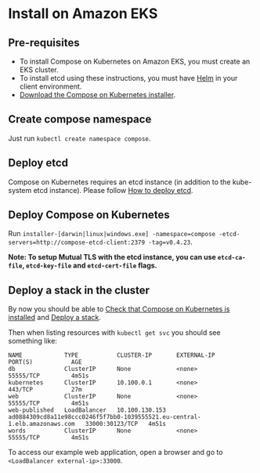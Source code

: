 # Install on Amazon EKS

## Pre-requisites
- To install Compose on Kubernetes on Amazon EKS, you must create an EKS cluster.
- To install etcd using these instructions, you must have [Helm](https://helm.sh) in your client environment.
- [Download the Compose on Kubernetes installer](https://github.com/docker/compose-on-kubernetes/releases).

## Create compose namespace

Just run `kubectl create namespace compose`.

## Deploy etcd

Compose on Kubernetes requires an etcd instance (in addition to the kube-system etcd instance). Please follow [How to deploy etcd](./deploy-etcd.md).

## Deploy Compose on Kubernetes

Run `installer-[darwin|linux|windows.exe] -namespace=compose -etcd-servers=http://compose-etcd-client:2379 -tag=v0.4.23`.

**Note: To setup Mutual TLS with the etcd instance, you can use `etcd-ca-file`, `etcd-key-file` and `etcd-cert-file` flags.**

## Deploy a stack in the cluster

By now you should be able to [Check that Compose on Kubernetes is installed](../README.md#check-that-compose-on-kubernetes-is-installed) and [Deploy a stack](../README.md#deploy-a-stack).

Then when listing resources with `kubectl get svc` you should see something like:
``` 
NAME            TYPE           CLUSTER-IP       EXTERNAL-IP                                                                  PORT(S)           AGE
db              ClusterIP      None             <none>                                                                       55555/TCP         4m51s
kubernetes      ClusterIP      10.100.0.1       <none>                                                                       443/TCP           27m
web             ClusterIP      None             <none>                                                                       55555/TCP         4m51s
web-published   LoadBalancer   10.100.130.153   ad0884309cd8a11e98ccc0246f5f7bb0-1039555521.eu-central-1.elb.amazonaws.com   33000:30123/TCP   4m51s
words           ClusterIP      None             <none>                                                                       55555/TCP         4m51s
```

To access our example web application, open a browser and go to `<LoadBalancer external-ip>:33000`.

